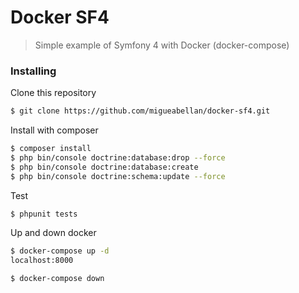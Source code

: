 # Docker SF4

> Simple example of Symfony 4 with Docker (docker-compose)



### Installing

Clone this repository

```sh
$ git clone https://github.com/migueabellan/docker-sf4.git
```

Install with composer

```sh
$ composer install
$ php bin/console doctrine:database:drop --force
$ php bin/console doctrine:database:create
$ php bin/console doctrine:schema:update --force
```

Test

```sh
$ phpunit tests
```

Up and down docker

```sh
$ docker-compose up -d
localhost:8000

$ docker-compose down
```